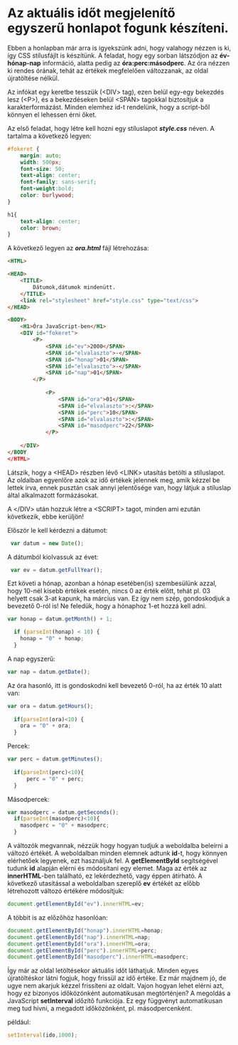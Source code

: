 # Az aktuális időt megjelenítő egyszerű honlapot fogunk készíteni.

Ebben a honlapban már arra is igyekszünk adni, hogy valahogy nézzen is ki, így CSS stílusfájlt is készítünk.
A feladat, hogy egy sorban látszódjon az **év-hónap-nap** információ, alatta pedig az **óra:perc:másodperc**. Az óra nézzen ki rendes órának, tehát az értékek megfelelően változzanak, az oldal újratöltése nélkül.

Az infókat egy keretbe tesszük (\<DIV> tag), ezen belül egy-egy bekezdés lesz (\<P>), és a bekezdéseken belül \<SPAN> tagokkal biztosítjuk a karakterformázást. Minden elemhez id-t rendelünk, hogy a script-ből könnyen el lehessen érni őket.
  
Az első feladat, hogy létre kell hozni egy stíluslapot ***style.css***  néven. A tartalma a következő legyen:

```css
#fokeret {
    margin: auto;
    width: 500px;
    font-size: 50;
    text-align: center;
    font-family: sans-serif;
    font-weight:bold;
    color: burlywood;
}

h1{
    text-align: center;
    color: brown;
}
```
A következő legyen az ***ora.html*** fájl létrehozása:

```html
<HTML>

<HEAD>
    <TITLE>
        Dátumok,dátumok mindenütt.
    </TITLE>
    <link rel="stylesheet" href="style.css" type="text/css">
</HEAD>

<BODY>
    <H1>Óra JavaScript-ben</H1>
    <DIV id="fokeret">
        <P>
            <SPAN id="ev">2000</SPAN>
            <SPAN id="elvalaszto">-</SPAN>
            <SPAN id="honap">01</SPAN>
            <SPAN id="elvalaszto">-</SPAN>
            <SPAN id="nap">01</SPAN>
        </P>
        
            <P>
                <SPAN id="ora">01</SPAN>
                <SPAN id="elvalaszto">:</SPAN>
                <SPAN id="perc">10</SPAN>
                <SPAN id="elvalaszto">:</SPAN>
                <SPAN id="masodperc">22</SPAN>
            </P>
        
    </DIV>
</BODY
</HTML>  
```
Látszik, hogy a \<HEAD> részben lévő \<LINK> utasítás betölti a stíluslapot. Az oldalban egyenlőre azok az idő értékek jelennek meg, amik kézzel be lettek írva, ennek pusztán csak annyi jelentősége van, hogy látjuk a stíluslap által alkalmazott formázásokat.

A \</DIV> után hozzuk létre a \<SCRIPT></SCRIPT> tagot, minden ami ezután következik, ebbe kerüljön!

Először le kell kérdezni a dátumot:

```javascript
 var datum = new Date();
```
A dátumból kiolvassuk az évet:

```js
 var ev = datum.getFullYear();
```
Ezt követi a hónap, azonban a hónap esetében(is) szembesülünk azzal, hogy 10-nél kisebb értékek esetén, nincs 0 az érték előtt, tehát pl. 03 helyett csak 3-at kapunk, ha március van. Ez így nem szép, gondoskodjuk a bevezető 0-ról is! Ne feledük, hogy a hónaphoz 1-et hozzá kell adni.

```js
var honap = datum.getMonth() + 1;

  if (parseInt(honap) < 10) {
    honap = "0" + honap;
  }
```
A nap egyszerű:

```js
var nap = datum.getDate();
``` 
Az óra hasonló, itt is gondoskodni kell bevezető 0-ról, ha az érték 10 alatt van:

```js
var ora = datum.getHours();
        
  if(parseInt(ora)<10) {
    ora = "0" + ora;
  }
```
Percek:
```js
var perc = datum.getMinutes();
        
  if(parseInt(perc)<10){
      perc = "0" + perc;
  }
```

Másodpercek:
```js
var masodperc = datum.getSeconds();
  if(parseInt(masodperc)<10){
    masodperc = "0" + masodperc;
  }
```           
A változók megvannak, nézzük hogy hogyan tudjuk a weboldalba beleírni a változó értékét. A weboldalban minden elemnek adtunk **id**-t, hogy könnyen elérhetőek legyenek, ezt használjuk fel. A **getElementById** segítségével tudunk **id** alapján elérni és módosítani egy elemet. Maga az érték az **innerHTML**-ben található, ez lekérdezhető, vagy éppen átírható. A következő utasítással a weboldalban szereplő **ev** értékét az előbb létrehozott változó értékére módosítjuk:

```js
document.getElementById("ev").innerHTML=ev;
```

A többit is az előzőhöz hasonlóan:

```js
document.getElementById("honap").innerHTML=honap;
document.getElementById("nap").innerHTML=nap;
document.getElementById("ora").innerHTML=ora;
document.getElementById("perc").innerHTML=perc;
document.getElementById("masodperc").innerHTML=masodperc;
```
Így már az oldal letöltésekor aktuális időt láthatjuk. Minden egyes újratöltéskor látni fogjuk, hogy frissül az idő értéke. 
Ez már majdnem jó, de ugye nem akarjuk kézzel frissíteni az oldalt. Vajon hogyan lehet elérni azt, hogy ez bizonyos időközönként automatikusan megtörténjen? 
A megoldás a JavaScript **setInterval** időzítő funkciója. Ez egy függvényt automatikusan meg tud hívni, a megadott időközönként, pl. másodpercenként.

például:
```js
setInterval(ido,1000);
```
